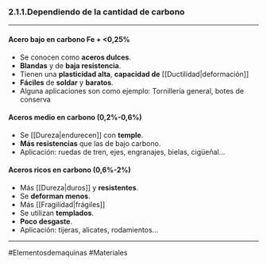 ### 2.1.1.Dependiendo de la cantidad de carbono
---
#### Acero bajo en carbono **Fe + <0,25%**
- Se conocen como **aceros dulces**.
- **Blandas** y de **baja resistencia**.
- Tienen una **plasticidad alta**, **capacidad de** [[Ductilidad|deformación]]
- **Fáciles** de **soldar** y **baratos**.
- Alguna aplicaciones son como ejemplo: Tornillería general, botes de conserva

#### Aceros medio en carbono (0,2%-0,6%)
- Se [[Dureza|endurecen]] con **temple**.
- **Más resistencias** que las de bajo carbono.
- Aplicación: ruedas de tren, ejes, engranajes, bielas, cigüeñal…

#### Aceros ricos en carbono (0,6%-2%)
- Más [[Dureza|duros]] y **resistentes**.
- Se **deforman menos**.
- Más [[Fragilidad|frágiles]]
- Se utilizan **templados**.
- **Poco desgaste**.
- Aplicación: tijeras, alicates, rodamientos…


---
#Elementosdemaquinas #Materiales